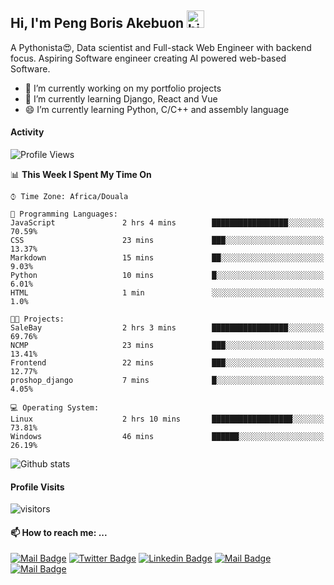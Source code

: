  ## Hi, I'm Peng Boris Akebuon <img src="https://user-images.githubusercontent.com/1303154/88677602-1635ba80-d120-11ea-84d8-d263ba5fc3c0.gif" width="28px" alt="hi">

 A Pythonista😍, Data scientist and Full-stack Web Engineer with backend focus. Aspiring Software engineer creating AI powered web-based Software.
- 🔭 I’m currently working on my portfolio projects
- 🌱 I’m currently learning Django, React and Vue
- 😄 I’m currently learning Python, C/C++ and assembly language

#### Activity
<!--START_SECTION:waka-->
![Profile Views](http://img.shields.io/badge/Profile%20Views-5-blue)

📊 **This Week I Spent My Time On** 

```text
⌚︎ Time Zone: Africa/Douala

💬 Programming Languages: 
JavaScript               2 hrs 4 mins        █████████████████░░░░░░░░   70.59% 
CSS                      23 mins             ███░░░░░░░░░░░░░░░░░░░░░░   13.37% 
Markdown                 15 mins             ██░░░░░░░░░░░░░░░░░░░░░░░   9.03% 
Python                   10 mins             █░░░░░░░░░░░░░░░░░░░░░░░░   6.01% 
HTML                     1 min               ░░░░░░░░░░░░░░░░░░░░░░░░░   1.0%

🐱‍💻 Projects: 
SaleBay                  2 hrs 3 mins        █████████████████░░░░░░░░   69.76% 
NCMP                     23 mins             ███░░░░░░░░░░░░░░░░░░░░░░   13.41% 
Frontend                 22 mins             ███░░░░░░░░░░░░░░░░░░░░░░   12.77% 
proshop_django           7 mins              █░░░░░░░░░░░░░░░░░░░░░░░░   4.05%

💻 Operating System: 
Linux                    2 hrs 10 mins       ██████████████████░░░░░░░   73.81% 
Windows                  46 mins             ██████░░░░░░░░░░░░░░░░░░░   26.19%

```


<!--END_SECTION:waka-->


![Github stats](https://github-readme-stats.vercel.app/api?username=itzomen&theme=vue&show_icons=true&count_private=true)
 
 #### Profile Visits 

![visitors](https://visitor-badge.glitch.me/badge?page_id=itzomen)

#### 📫 How to reach me: ...

[![Mail Badge](https://img.shields.io/badge/-itzomen-c0392b?style=flat&labelColor=c0392b&logo=gmail&logoColor=white)](mailto:peng.akebuon2468@gmail.com)
[![Twitter Badge](https://img.shields.io/badge/-@itz_omen-1ca0f1?style=flat&labelColor=1ca0f1&logo=twitter&logoColor=white&link=https://twitter.com/itz_omen)](https://twitter.com/itz_omen/) [![Linkedin Badge](https://img.shields.io/badge/-Peng_Boris_Akebuon-0e76a8?style=flat&labelColor=0e76a8&logo=linkedin&logoColor=white)](https://www.linkedin.com/in/peng-boris-akebuon-0b8ba0195/)
 [![Mail Badge](https://img.shields.io/badge/-Academy_Omen-e74c3c?style=flat&labelColor=e74c3c&logo=youtube&logoColor=white)](https://www.youtube.com/channel/UCknaAfNfqKQDQFnqP2zMA6A)  [![Mail Badge](https://img.shields.io/badge/-@itz_an_omen-405DE6?style=flat&labelColor=5851DB&logo=instagram&logoColor=white)](https://instagram.com/itz_an_omen)
